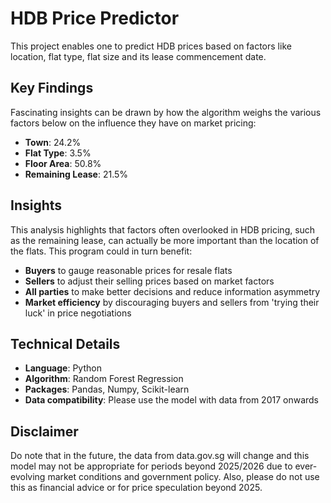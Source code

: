 # HDB Price Predictor

This project enables one to predict HDB prices based on factors like location, flat type, flat size and its lease commencement date.

## Key Findings

Fascinating insights can be drawn by how the algorithm weighs the various factors below on the influence they have on market pricing:

- **Town**: 24.2%
- **Flat Type**: 3.5%
- **Floor Area**: 50.8%
- **Remaining Lease**: 21.5%

## Insights

This analysis highlights that factors often overlooked in HDB pricing, such as the remaining lease, can actually be more important than the location of the flats. This program could in turn benefit:

- **Buyers** to gauge reasonable prices for resale flats
- **Sellers** to adjust their selling prices based on market factors  
- **All parties** to make better decisions and reduce information asymmetry
- **Market efficiency** by discouraging buyers and sellers from 'trying their luck' in price negotiations

## Technical Details

- **Language**: Python
- **Algorithm**: Random Forest Regression
- **Packages**: Pandas, Numpy, Scikit-learn
- **Data compatibility**: Please use the model with data from 2017 onwards

## Disclaimer

Do note that in the future, the data from data.gov.sg will change and this model may not be appropriate for periods beyond 2025/2026 due to ever-evolving market conditions and government policy. Also, please do not use this as financial advice or for price speculation beyond 2025.

